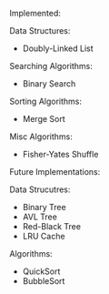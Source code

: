 Implemented:

Data Structures:
* Doubly-Linked List

Searching Algorithms:
* Binary Search

Sorting Algorithms:
* Merge Sort

Misc Algorithms:
* Fisher-Yates Shuffle

Future Implementations:

Data Strucutres:
* Binary Tree
* AVL Tree
* Red-Black Tree
* LRU Cache

Algorithms:
* QuickSort
* BubbleSort